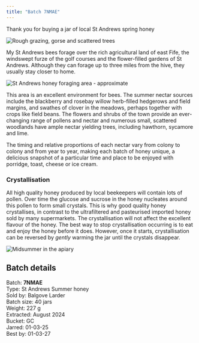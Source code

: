 ```yaml
---
title: "Batch 7NMAE"
---
```


Thank you for buying a jar of local St Andrews spring honey

![Rough grazing, gorse and scattered trees](/images/fife/180909-014.jpg)

My St Andrews bees forage over the rich agricultural land of east Fife, the windswept  furze of the golf courses and the flower-filled gardens of St Andrews. Although they can forage up to three miles from the hive, they usually stay closer to home. 

![St Andrews honey foraging area - approximate](/images/standrews/StAndrewsMap.png)

This area is an excellent environment for bees. The summer nectar sources include the blackberry and rosebay willow herb-filled hedgerows and field margins, and swathes of clover in the meadows, perhaps together with crops like field beans. The flowers and shrubs of the town provide an ever-changing range of pollens and nectar and numerous small, scattered woodlands have ample nectar yielding trees, including hawthorn, sycamore and lime.

The timing and relative proportions of each nectar vary from colony to colony and from year to year, making each batch of honey unique, a delicious snapshot of a particular time and place to be enjoyed with porridge, toast, cheese or ice cream.

### Crystallisation

All high quality honey produced by local beekeepers will contain lots of pollen. Over time the glucose and sucrose in the honey nucleates around this pollen to form small crystals. This is why good quality honey crystallises, in contrast to the ultrafiltered and pasteurised imported honey sold by many supermarkets. The crystallisation will not affect the excellent flavour of the honey. The best way to stop crystallisation occurring is to eat and enjoy the honey before it does. However, once it starts, crystallisation can be reversed by *gently* warming the jar until the crystals disappear. 

![Midsummer in the apiary](/images/fife/180718-013.jpg)

## Batch details

Batch: **7NMAE**<BR>
Type: St Andrews Summer honey<BR>
Sold by: Balgove Larder<BR>
Batch size: 40 jars<BR>
Weight: 227 g<BR>
Extracted: August 2024<BR>
Bucket: GC<BR>
Jarred: 01-03-25<BR>
Best by: 01-03-27